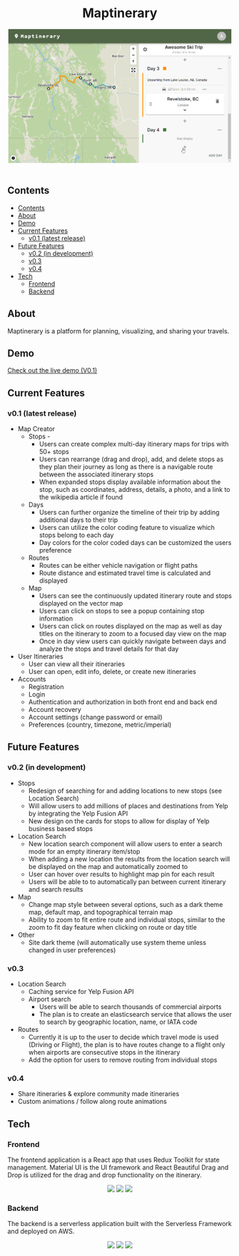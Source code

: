 <div align="center">
<h1> Maptinerary </h1>
<img src="./demo.gif" alt="Maptinerary Demo" width="500" height="300">
</div>
<br>

## Contents
- [Contents](#contents)
- [About](#about)
- [Demo](#demo)
- [Current Features](#current-features)
  - [v0.1 (latest release)](#v01-latest-release)
- [Future Features](#future-features)
  - [v0.2 (in development)](#v02-in-development)
  - [v0.3](#v03)
  - [v0.4](#v04)
- [Tech](#tech)
  - [Frontend](#frontend)
  - [Backend](#backend)


## About
Maptinerary is a platform for planning, visualizing, and sharing your travels.

## Demo
[Check out the live demo (V0.1)](https://maptinerary.netlify.app)

## Current Features
### v0.1 (latest release)
* Map Creator
  * Stops -
    * Users can create complex multi-day itinerary maps for trips with 50+ stops
    * Users can rearrange (drag and drop), add, and delete stops as they plan their journey as long as there is a navigable route between the associated itinerary stops
    * When expanded stops display available information about the stop, such as coordinates, address, details, a photo, and a link to the wikipedia article if found
  * Days
    * Users can further organize the timeline of their trip by adding additional days to their trip
    * Users can utilize the color coding feature to visualize which stops belong to each day
    * Day colors for the color coded days can be customized the users preference
  * Routes
    * Routes can be either vehicle navigation or flight paths
    * Route distance and estimated travel time is calculated and displayed
  * Map
    * Users can see the continuously updated itinerary route and stops displayed on the vector map
    * Users can click on stops to see a popup containing stop information
    * Users can click on routes displayed on the map as well as day titles on the itinerary to zoom to a focused day view on the map
    * Once in day view users can quickly navigate between days and analyze the stops and travel details for that day
* User Itineraries
  * User can view all their itineraries
  * User can open, edit info, delete, or create new itineraries
* Accounts
  * Registration
  * Login
  * Authentication and authorization in both front end and back end
  * Account recovery
  * Account settings (change password or email)
  * Preferences (country, timezone, metric/imperial)

## Future Features
### v0.2 (in development)
* Stops
  * Redesign of searching for and adding locations to new stops (see Location Search)
  * Will allow users to add millions of places and destinations from Yelp by integrating the Yelp Fusion API
  * New design on the cards for stops to allow for display of Yelp business based stops
* Location Search
  * New location search component will allow users to enter a search mode for an empty itinerary item/stop
  * When adding a new location the results from the location search will be displayed on the map and automatically zoomed to
  * User can hover over results to highlight map pin for each result
  * Users will be able to to automatically pan between current itinerary and search results
* Map
  * Change map style between several options, such as a dark theme map, default map, and topographical terrain map
  * Ability to zoom to fit entire route and individual stops, similar to the zoom to fit day feature when clicking on route or day title
* Other
  * Site dark theme (will automatically use system theme unless changed in user preferences)

### v0.3
* Location Search 
  * Caching service for Yelp Fusion API
  * Airport search
    *  Users will be able to search thousands of commercial airports 
    *  The plan is to create an elasticsearch service that allows the user to search by geographic location, name, or IATA code
* Routes
  * Currently it is up to the user to decide which travel mode is used (Driving or Flight), the plan is to have routes change to a flight only when airports are consecutive stops in the itinerary
  * Add the option for users to remove routing from individual stops

### v0.4
* Share itineraries & explore community made itineraries
* Custom animations / follow along route animations


## Tech

### Frontend
The frontend application is a React app that uses Redux Toolkit for state management. Material UI is the UI framework and React Beautiful Drag and Drop is utilized for the drag and drop functionality on the itinerary.
<div align="center">
    <img src="https://img.shields.io/badge/React-20232A?style=for-the-badge&logo=react&logoColor=61DAFB" />
  <img src="https://img.shields.io/badge/Redux-764ABC?style=for-the-badge&logo=redux&logoColor=white" />
  <img src="https://img.shields.io/badge/Material UI-007FFF?style=for-the-badge&logo=mui&logoColor=white" />
</div>

### Backend

The backend is a serverless application built with the Serverless Framework and deployed on AWS. 

<div align="center">
    <img src="https://img.shields.io/badge/Serverless-FD5750?style=for-the-badge&logo=serverless&logoColor=white" />
    <img src="https://img.shields.io/badge/AWS Lambda-FF9900?style=for-the-badge&logo=aws-lambda&logoColor=white" />
    <img src="https://img.shields.io/badge/Amazon DynamoDB-4053D6?style=for-the-badge&logo=amazon-dynamodb&logoColor=white" />
</div>


